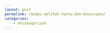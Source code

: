 ```yaml
---
layout: post
permalink: /mimpi-melihat-hantu-dan-kesurupan/
categories:
    - Uncategorized
---
```


